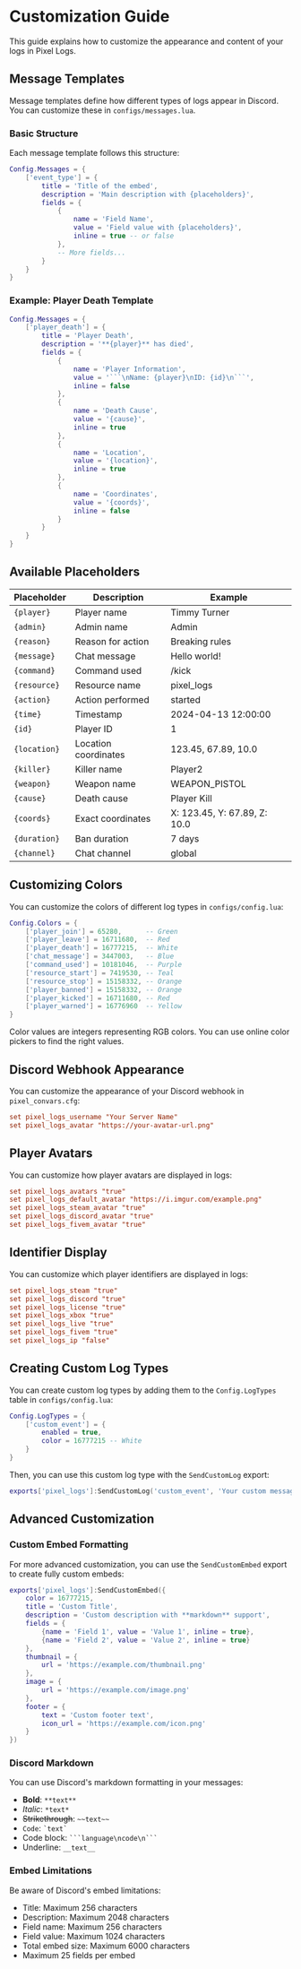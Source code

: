# Customization Guide

This guide explains how to customize the appearance and content of your logs in Pixel Logs.

## Message Templates

Message templates define how different types of logs appear in Discord. You can customize these in `configs/messages.lua`.

### Basic Structure

Each message template follows this structure:

```lua
Config.Messages = {
    ['event_type'] = {
        title = 'Title of the embed',
        description = 'Main description with {placeholders}',
        fields = {
            {
                name = 'Field Name',
                value = 'Field value with {placeholders}',
                inline = true -- or false
            },
            -- More fields...
        }
    }
}
```

### Example: Player Death Template

```lua
Config.Messages = {
    ['player_death'] = {
        title = 'Player Death',
        description = '**{player}** has died',
        fields = {
            {
                name = 'Player Information',
                value = '```\nName: {player}\nID: {id}\n```',
                inline = false
            },
            {
                name = 'Death Cause',
                value = '{cause}',
                inline = true
            },
            {
                name = 'Location',
                value = '{location}',
                inline = true
            },
            {
                name = 'Coordinates',
                value = '{coords}',
                inline = false
            }
        }
    }
}
```

## Available Placeholders

| Placeholder | Description | Example |
|------------|-------------|---------|
| `{player}` | Player name | Timmy Turner |
| `{admin}` | Admin name | Admin |
| `{reason}` | Reason for action | Breaking rules |
| `{message}` | Chat message | Hello world! |
| `{command}` | Command used | /kick |
| `{resource}` | Resource name | pixel_logs |
| `{action}` | Action performed | started |
| `{time}` | Timestamp | 2024-04-13 12:00:00 |
| `{id}` | Player ID | 1 |
| `{location}` | Location coordinates | 123.45, 67.89, 10.0 |
| `{killer}` | Killer name | Player2 |
| `{weapon}` | Weapon name | WEAPON_PISTOL |
| `{cause}` | Death cause | Player Kill |
| `{coords}` | Exact coordinates | X: 123.45, Y: 67.89, Z: 10.0 |
| `{duration}` | Ban duration | 7 days |
| `{channel}` | Chat channel | global |

## Customizing Colors

You can customize the colors of different log types in `configs/config.lua`:

```lua
Config.Colors = {
    ['player_join'] = 65280,      -- Green
    ['player_leave'] = 16711680,  -- Red
    ['player_death'] = 16777215,  -- White
    ['chat_message'] = 3447003,   -- Blue
    ['command_used'] = 10181046,  -- Purple
    ['resource_start'] = 7419530, -- Teal
    ['resource_stop'] = 15158332, -- Orange
    ['player_banned'] = 15158332, -- Orange
    ['player_kicked'] = 16711680, -- Red
    ['player_warned'] = 16776960  -- Yellow
}
```

Color values are integers representing RGB colors. You can use online color pickers to find the right values.

## Discord Webhook Appearance

You can customize the appearance of your Discord webhook in `pixel_convars.cfg`:

```cfg
set pixel_logs_username "Your Server Name"
set pixel_logs_avatar "https://your-avatar-url.png"
```

## Player Avatars

You can customize how player avatars are displayed in logs:

```cfg
set pixel_logs_avatars "true"
set pixel_logs_default_avatar "https://i.imgur.com/example.png"
set pixel_logs_steam_avatar "true"
set pixel_logs_discord_avatar "true"
set pixel_logs_fivem_avatar "true"
```

## Identifier Display

You can customize which player identifiers are displayed in logs:

```cfg
set pixel_logs_steam "true"
set pixel_logs_discord "true"
set pixel_logs_license "true"
set pixel_logs_xbox "true"
set pixel_logs_live "true"
set pixel_logs_fivem "true"
set pixel_logs_ip "false"
```

## Creating Custom Log Types

You can create custom log types by adding them to the `Config.LogTypes` table in `configs/config.lua`:

```lua
Config.LogTypes = {
    ['custom_event'] = {
        enabled = true,
        color = 16777215 -- White
    }
}
```

Then, you can use this custom log type with the `SendCustomLog` export:

```lua
exports['pixel_logs']:SendCustomLog('custom_event', 'Your custom message', source, 16777215)
```

## Advanced Customization

### Custom Embed Formatting

For more advanced customization, you can use the `SendCustomEmbed` export to create fully custom embeds:

```lua
exports['pixel_logs']:SendCustomEmbed({
    color = 16777215,
    title = 'Custom Title',
    description = 'Custom description with **markdown** support',
    fields = {
        {name = 'Field 1', value = 'Value 1', inline = true},
        {name = 'Field 2', value = 'Value 2', inline = true}
    },
    thumbnail = {
        url = 'https://example.com/thumbnail.png'
    },
    image = {
        url = 'https://example.com/image.png'
    },
    footer = {
        text = 'Custom footer text',
        icon_url = 'https://example.com/icon.png'
    }
})
```

### Discord Markdown

You can use Discord's markdown formatting in your messages:

- **Bold**: `**text**`
- *Italic*: `*text*`
- ~~Strikethrough~~: `~~text~~`
- `Code`: `` `text` ``
- Code block: ` ```language\ncode\n``` `
- Underline: `__text__`

### Embed Limitations

Be aware of Discord's embed limitations:

- Title: Maximum 256 characters
- Description: Maximum 2048 characters
- Field name: Maximum 256 characters
- Field value: Maximum 1024 characters
- Total embed size: Maximum 6000 characters
- Maximum 25 fields per embed 